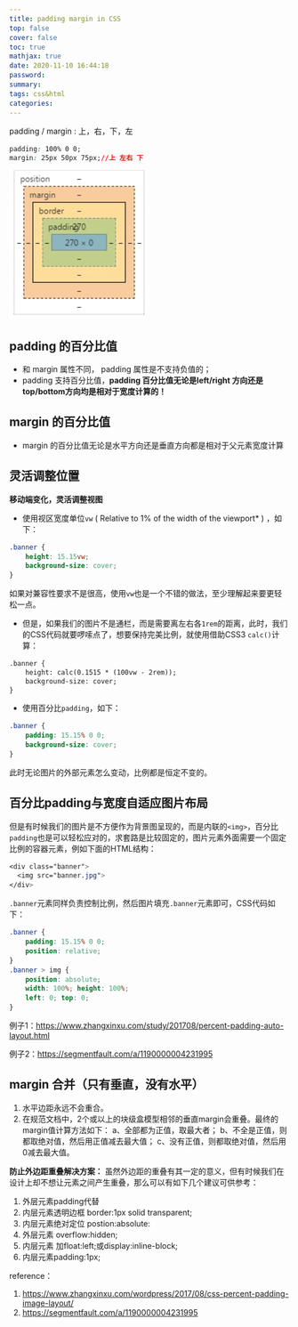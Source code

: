 ```yaml
---
title: padding margin in CSS
top: false
cover: false
toc: true
mathjax: true
date: 2020-11-10 16:44:18
password:
summary:
tags: css&html
categories:
---
```


padding / margin : 上，右，下，左

```css
padding: 100% 0 0;
margin: 25px 50px 75px;//上 左右 下
```

![](padding-margin-in-CSS/1604999761503.png)

## padding 的百分比值

- 和 margin 属性不同， padding 属性是不支持负值的；
- padding 支持百分比值，**padding 百分比值无论是left/right 方向还是top/bottom方向均是相对于宽度计算的！**

## margin 的百分比值

- margin 的百分比值无论是水平方向还是垂直方向都是相对于父元素宽度计算

  

## 灵活调整位置

**移动端变化，灵活调整视图**

- 使用视区宽度单位`vw` ( Relative to 1% of the width of the viewport* ) ，如下：

```css
.banner {
    height: 15.15vw;
    background-size: cover;
}
```

如果对兼容性要求不是很高，使用`vw`也是一个不错的做法，至少理解起来要更轻松一点。

- 但是，如果我们的图片不是通栏，而是需要离左右各`1rem`的距离，此时，我们的CSS代码就要啰嗦点了，想要保持完美比例，就使用借助CSS3 `calc()`计算：

```
.banner {
    height: calc(0.1515 * (100vw - 2rem));
    background-size: cover;
}
```

-  使用百分比`padding`，如下：

```css
.banner {
    padding: 15.15% 0 0;
    background-size: cover;
}
```

此时无论图片的外部元素怎么变动，比例都是恒定不变的。



## 百分比padding与宽度自适应图片布局

但是有时候我们的图片是不方便作为背景图呈现的，而是内联的`<img>`，百分比`padding`也是可以轻松应对的，求套路是比较固定的，图片元素外面需要一个固定比例的容器元素，例如下面的HTML结构：

```css
<div class="banner">
  <img src="banner.jpg">
</div>
```

`.banner`元素同样负责控制比例，然后图片填充`.banner`元素即可，CSS代码如下：

```css
.banner {
    padding: 15.15% 0 0;
    position: relative;
}
.banner > img {
    position: absolute;
    width: 100%; height: 100%;
    left: 0; top: 0;
}
```

例子1：https://www.zhangxinxu.com/study/201708/percent-padding-auto-layout.html

例子2：https://segmentfault.com/a/1190000004231995



## margin 合并（只有垂直，没有水平）

1. 水平边距永远不会重合。
2. 在规范文档中，2个或以上的块级盒模型相邻的垂直margin会重叠。最终的margin值计算方法如下：
   a、全部都为正值，取最大者；
   b、不全是正值，则都取绝对值，然后用正值减去最大值；
   c、没有正值，则都取绝对值，然后用0减去最大值。

**防止外边距重叠解决方案：**
虽然外边距的重叠有其一定的意义，但有时候我们在设计上却不想让元素之间产生重叠，那么可以有如下几个建议可供参考：

1. 外层元素padding代替
2. 内层元素透明边框 border:1px solid transparent;
3. 内层元素绝对定位 postion:absolute:
4. 外层元素 overflow:hidden;
5. 内层元素 加float:left;或display:inline-block;
6. 内层元素padding:1px;

reference：

1. https://www.zhangxinxu.com/wordpress/2017/08/css-percent-padding-image-layout/
2. https://segmentfault.com/a/1190000004231995